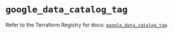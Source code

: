 # `google_data_catalog_tag`

Refer to the Terraform Registry for docs: [`google_data_catalog_tag`](https://registry.terraform.io/providers/hashicorp/google/6.36.0/docs/resources/data_catalog_tag).
